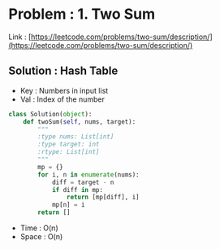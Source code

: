 # Problem : 1. Two Sum
Link : [https://leetcode.com/problems/two-sum/description/](https://leetcode.com/problems/two-sum/description/)

## Solution : Hash Table
- Key : Numbers in input list
- Val : Index of the number
```python
class Solution(object):
    def twoSum(self, nums, target):
        """
        :type nums: List[int]
        :type target: int
        :rtype: List[int]
        """
        mp = {}
        for i, n in enumerate(nums):
            diff = target - n
            if diff in mp:
                return [mp[diff], i]
            mp[n] = i
        return []
```
- Time : O(n)
- Space : O(n)
